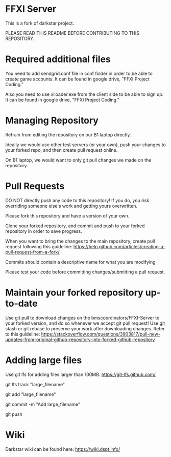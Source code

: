 FFXI Server
========

This is a fork of darkstar project.

PLEASE READ THIS README BEFORE CONTRIBUTING TO THIS REPOSITORY.

Required additional files
========
You need to add sendgrid.conf file in conf folder in order to be able to create game accounts. It can be found in google drive, "FFXI Project Coding."

Also you need to use xiloader.exe from the client side to be able to sign up. It can be found in google drive, "FFXI Project Coding."

Managing Repository
========
Refrain from editing the repository on our B1 laptop directly. 

Ideally we would use other test servers (or your own), push your changes to your forked repo, and then create pull request online.

On B1 laptop, we would want to only git pull changes we made on the repository.

Pull Requests
========
DO NOT directly push any code to this repository! If you do, you risk overriding someone else's work and getting yours overwritten.

Please fork this repository and have a version of your own.

Clone your forked repository, and commit and push to your forked repository in order to save progress.

When you want to bring the changes to the main repository, create pull request following this guideline: https://help.github.com/articles/creating-a-pull-request-from-a-fork/

Commits should contain a descriptive name for what you are modifying

Please test your code before committing changes/submitting a pull request.

Maintain your forked repository up-to-date
========
Use git pull to download changes on the bmscoordinators/FFXI-Server to your forked version, and do so whenever we accept git pull request! Use git stash or git rebase to preserve your work after downloading changes. Refer to this guideline: https://stackoverflow.com/questions/3903817/pull-new-updates-from-original-github-repository-into-forked-github-repository

Adding large files
========
Use git lfs for adding files larger than 100MB. https://git-lfs.github.com/

git lfs track "large_filename"

git add "large_filename"

git commit -m "Add large_filename"

git push

Wiki
========
Darkstar wiki can be found here:
https://wiki.dspt.info/
